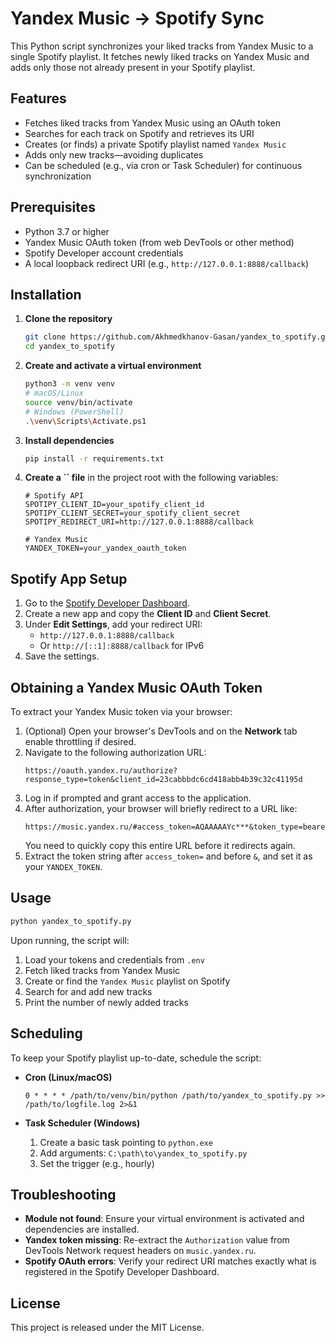 # Yandex Music → Spotify Sync

This Python script synchronizes your liked tracks from Yandex Music to a single Spotify playlist. It fetches newly liked tracks on Yandex Music and adds only those not already present in your Spotify playlist.

## Features

- Fetches liked tracks from Yandex Music using an OAuth token
- Searches for each track on Spotify and retrieves its URI
- Creates (or finds) a private Spotify playlist named `Yandex Music`
- Adds only new tracks—avoiding duplicates
- Can be scheduled (e.g., via cron or Task Scheduler) for continuous synchronization

## Prerequisites

- Python 3.7 or higher
- Yandex Music OAuth token (from web DevTools or other method)
- Spotify Developer account credentials
- A local loopback redirect URI (e.g., `http://127.0.0.1:8888/callback`)

## Installation

1. **Clone the repository**

   ```bash
   git clone https://github.com/Akhmedkhanov-Gasan/yandex_to_spotify.git
   cd yandex_to_spotify
   ```

2. **Create and activate a virtual environment**

   ```bash
   python3 -m venv venv
   # macOS/Linux
   source venv/bin/activate
   # Windows (PowerShell)
   .\venv\Scripts\Activate.ps1
   ```

3. **Install dependencies**

   ```bash
   pip install -r requirements.txt
   ```

4. **Create a **``** file** in the project root with the following variables:

   ```env
   # Spotify API
   SPOTIPY_CLIENT_ID=your_spotify_client_id
   SPOTIPY_CLIENT_SECRET=your_spotify_client_secret
   SPOTIPY_REDIRECT_URI=http://127.0.0.1:8888/callback
   
   # Yandex Music
   YANDEX_TOKEN=your_yandex_oauth_token
   ```

## Spotify App Setup

1. Go to the [Spotify Developer Dashboard](https://developer.spotify.com/dashboard/).
2. Create a new app and copy the **Client ID** and **Client Secret**.
3. Under **Edit Settings**, add your redirect URI:
   - `http://127.0.0.1:8888/callback`
   - Or `http://[::1]:8888/callback` for IPv6
4. Save the settings.

## Obtaining a Yandex Music OAuth Token

To extract your Yandex Music token via your browser:

1. (Optional) Open your browser's DevTools and on the **Network** tab enable throttling if desired.
2. Navigate to the following authorization URL:
   ```
   https://oauth.yandex.ru/authorize?response_type=token&client_id=23cabbbdc6cd418abb4b39c32c41195d
   ```
3. Log in if prompted and grant access to the application.
4. After authorization, your browser will briefly redirect to a URL like:
   ```
   https://music.yandex.ru/#access_token=AQAAAAAYc***&token_type=bearer&expires_in=31535645
   ```
   You need to quickly copy this entire URL before it redirects again.
5. Extract the token string after `access_token=` and before `&`, and set it as your `YANDEX_TOKEN`.

## Usage

```bash
python yandex_to_spotify.py
```

Upon running, the script will:

1. Load your tokens and credentials from `.env`
2. Fetch liked tracks from Yandex Music
3. Create or find the `Yandex Music` playlist on Spotify
4. Search for and add new tracks
5. Print the number of newly added tracks

## Scheduling

To keep your Spotify playlist up-to-date, schedule the script:

- **Cron (Linux/macOS)**

  ```cron
  0 * * * * /path/to/venv/bin/python /path/to/yandex_to_spotify.py >> /path/to/logfile.log 2>&1
  ```

- **Task Scheduler (Windows)**

  1. Create a basic task pointing to `python.exe`
  2. Add arguments: `C:\path\to\yandex_to_spotify.py`
  3. Set the trigger (e.g., hourly)

## Troubleshooting

- **Module not found**: Ensure your virtual environment is activated and dependencies are installed.
- **Yandex token missing**: Re-extract the `Authorization` value from DevTools Network request headers on `music.yandex.ru`.
- **Spotify OAuth errors**: Verify your redirect URI matches exactly what is registered in the Spotify Developer Dashboard.

## License

This project is released under the MIT License.

